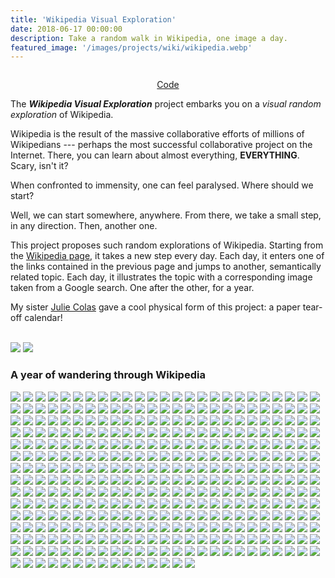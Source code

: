 ```yaml
---
title: 'Wikipedia Visual Exploration'
date: 2018-06-17 00:00:00
description: Take a random walk in Wikipedia, one image a day.
featured_image: '/images/projects/wiki/wikipedia.webp'
---
```


<img class="image" src="/images/projects/wiki/wikipedia.webp" alt=""/>
<p class="legend">
<i></i></p>

<center>
<a href="https://github.com/ccolas/wiki-calendar" target="_blank" rel="noopener noreferrer" class="btn">Code</a>
</center>

The _**Wikipedia Visual Exploration**_ project embarks you on a _visual random exploration_ of Wikipedia. 

Wikipedia is the result of the massive collaborative efforts of millions of Wikipedians --- perhaps the most successful collaborative project on the Internet. There, you can learn about almost everything, **EVERYTHING**. Scary, isn't it?

When confronted to immensity, one can feel paralysed. Where should we start?

Well, we can start somewhere, anywhere. From there, we take a small step, in any direction. Then, another one. 

This project proposes such random explorations of Wikipedia. Starting from the <a href="https://en.wikipedia.org/wiki/Wikipedia" target="_blank" rel="noopener noreferrer">Wikipedia page</a>, it takes a new step every day. Each day, it enters one of the links contained in the previous page and jumps to another, semantically related topic. Each day, it illustrates the topic with a corresponding image taken from a Google search. One after the other, for a year.

My sister <a href="https://julieecolas.com/">Julie Colas</a> gave a cool physical form of this project: a paper tear-off calendar!

<br>

<div class="image-pair">
  <img class="image" src="/images/projects/wiki/P1060463.webp">
  <img class="image" src="/images/projects/wiki/P1060465.webp">
</div>

### A year of wandering through Wikipedia

<div class="gallery" data-columns="3">
	<img src="/images/projects/wiki/calendar/Day_0.webp">
	<img src="/images/projects/wiki/calendar/Day_1.webp">
	<img src="/images/projects/wiki/calendar/Day_2.webp">
	<img src="/images/projects/wiki/calendar/Day_3.webp">
	<img src="/images/projects/wiki/calendar/Day_4.webp">
	<img src="/images/projects/wiki/calendar/Day_5.webp">
	<img src="/images/projects/wiki/calendar/Day_6.webp">
	<img src="/images/projects/wiki/calendar/Day_7.webp">
	<img src="/images/projects/wiki/calendar/Day_8.webp">
	<img src="/images/projects/wiki/calendar/Day_9.webp">
	<img src="/images/projects/wiki/calendar/Day_10.webp">
	<img src="/images/projects/wiki/calendar/Day_11.webp">
	<img src="/images/projects/wiki/calendar/Day_12.webp">
	<img src="/images/projects/wiki/calendar/Day_13.webp">
	<img src="/images/projects/wiki/calendar/Day_14.webp">
	<img src="/images/projects/wiki/calendar/Day_15.webp">
	<img src="/images/projects/wiki/calendar/Day_16.webp">
	<img src="/images/projects/wiki/calendar/Day_17.webp">
	<img src="/images/projects/wiki/calendar/Day_18.webp">
	<img src="/images/projects/wiki/calendar/Day_19.webp">
	<img src="/images/projects/wiki/calendar/Day_20.webp">
	<img src="/images/projects/wiki/calendar/Day_21.webp">
	<img src="/images/projects/wiki/calendar/Day_22.webp">
	<img src="/images/projects/wiki/calendar/Day_23.webp">
	<img src="/images/projects/wiki/calendar/Day_24.webp">
	<img src="/images/projects/wiki/calendar/Day_25.webp">
	<img src="/images/projects/wiki/calendar/Day_26.webp">
	<img src="/images/projects/wiki/calendar/Day_27.webp">
	<img src="/images/projects/wiki/calendar/Day_28.webp">
	<img src="/images/projects/wiki/calendar/Day_29.webp">
	<img src="/images/projects/wiki/calendar/Day_30.webp">
	<img src="/images/projects/wiki/calendar/Day_31.webp">
	<img src="/images/projects/wiki/calendar/Day_32.webp">
	<img src="/images/projects/wiki/calendar/Day_33.webp">
	<img src="/images/projects/wiki/calendar/Day_34.webp">
	<img src="/images/projects/wiki/calendar/Day_35.webp">
	<img src="/images/projects/wiki/calendar/Day_36.webp">
	<img src="/images/projects/wiki/calendar/Day_37.webp">
	<img src="/images/projects/wiki/calendar/Day_38.webp">
	<img src="/images/projects/wiki/calendar/Day_39.webp">
	<img src="/images/projects/wiki/calendar/Day_40.webp">
	<img src="/images/projects/wiki/calendar/Day_41.webp">
	<img src="/images/projects/wiki/calendar/Day_42.webp">
	<img src="/images/projects/wiki/calendar/Day_43.webp">
	<img src="/images/projects/wiki/calendar/Day_44.webp">
	<img src="/images/projects/wiki/calendar/Day_45.webp">
	<img src="/images/projects/wiki/calendar/Day_46.webp">
	<img src="/images/projects/wiki/calendar/Day_47.webp">
	<img src="/images/projects/wiki/calendar/Day_48.webp">
	<img src="/images/projects/wiki/calendar/Day_49.webp">
	<img src="/images/projects/wiki/calendar/Day_50.webp">
	<img src="/images/projects/wiki/calendar/Day_51.webp">
	<img src="/images/projects/wiki/calendar/Day_52.webp">
	<img src="/images/projects/wiki/calendar/Day_53.webp">
	<img src="/images/projects/wiki/calendar/Day_54.webp">
	<img src="/images/projects/wiki/calendar/Day_55.webp">
	<img src="/images/projects/wiki/calendar/Day_56.webp">
	<img src="/images/projects/wiki/calendar/Day_57.webp">
	<img src="/images/projects/wiki/calendar/Day_58.webp">
	<img src="/images/projects/wiki/calendar/Day_59.webp">
	<img src="/images/projects/wiki/calendar/Day_60.webp">
	<img src="/images/projects/wiki/calendar/Day_61.webp">
	<img src="/images/projects/wiki/calendar/Day_62.webp">
	<img src="/images/projects/wiki/calendar/Day_63.webp">
	<img src="/images/projects/wiki/calendar/Day_64.webp">
	<img src="/images/projects/wiki/calendar/Day_65.webp">
	<img src="/images/projects/wiki/calendar/Day_66.webp">
	<img src="/images/projects/wiki/calendar/Day_67.webp">
	<img src="/images/projects/wiki/calendar/Day_68.webp">
	<img src="/images/projects/wiki/calendar/Day_69.webp">
	<img src="/images/projects/wiki/calendar/Day_70.webp">
	<img src="/images/projects/wiki/calendar/Day_71.webp">
	<img src="/images/projects/wiki/calendar/Day_72.webp">
	<img src="/images/projects/wiki/calendar/Day_73.webp">
	<img src="/images/projects/wiki/calendar/Day_74.webp">
	<img src="/images/projects/wiki/calendar/Day_75.webp">
	<img src="/images/projects/wiki/calendar/Day_76.webp">
	<img src="/images/projects/wiki/calendar/Day_77.webp">
	<img src="/images/projects/wiki/calendar/Day_78.webp">
	<img src="/images/projects/wiki/calendar/Day_79.webp">
	<img src="/images/projects/wiki/calendar/Day_80.webp">
	<img src="/images/projects/wiki/calendar/Day_81.webp">
	<img src="/images/projects/wiki/calendar/Day_82.webp">
	<img src="/images/projects/wiki/calendar/Day_83.webp">
	<img src="/images/projects/wiki/calendar/Day_84.webp">
	<img src="/images/projects/wiki/calendar/Day_85.webp">
	<img src="/images/projects/wiki/calendar/Day_86.webp">
	<img src="/images/projects/wiki/calendar/Day_87.webp">
	<img src="/images/projects/wiki/calendar/Day_88.webp">
	<img src="/images/projects/wiki/calendar/Day_89.webp">
	<img src="/images/projects/wiki/calendar/Day_90.webp">
	<img src="/images/projects/wiki/calendar/Day_91.webp">
	<img src="/images/projects/wiki/calendar/Day_92.webp">
	<img src="/images/projects/wiki/calendar/Day_93.webp">
	<img src="/images/projects/wiki/calendar/Day_94.webp">
	<img src="/images/projects/wiki/calendar/Day_95.webp">
	<img src="/images/projects/wiki/calendar/Day_96.webp">
	<img src="/images/projects/wiki/calendar/Day_97.webp">
	<img src="/images/projects/wiki/calendar/Day_98.webp">
	<img src="/images/projects/wiki/calendar/Day_99.webp">
	<img src="/images/projects/wiki/calendar/Day_100.webp">
	<img src="/images/projects/wiki/calendar/Day_101.webp">
	<img src="/images/projects/wiki/calendar/Day_102.webp">
	<img src="/images/projects/wiki/calendar/Day_103.webp">
	<img src="/images/projects/wiki/calendar/Day_104.webp">
	<img src="/images/projects/wiki/calendar/Day_105.webp">
	<img src="/images/projects/wiki/calendar/Day_106.webp">
	<img src="/images/projects/wiki/calendar/Day_107.webp">
	<img src="/images/projects/wiki/calendar/Day_108.webp">
	<img src="/images/projects/wiki/calendar/Day_109.webp">
	<img src="/images/projects/wiki/calendar/Day_110.webp">
	<img src="/images/projects/wiki/calendar/Day_111.webp">
	<img src="/images/projects/wiki/calendar/Day_112.webp">
	<img src="/images/projects/wiki/calendar/Day_113.webp">
	<img src="/images/projects/wiki/calendar/Day_114.webp">
	<img src="/images/projects/wiki/calendar/Day_115.webp">
	<img src="/images/projects/wiki/calendar/Day_116.webp">
	<img src="/images/projects/wiki/calendar/Day_117.webp">
	<img src="/images/projects/wiki/calendar/Day_118.webp">
	<img src="/images/projects/wiki/calendar/Day_119.webp">
	<img src="/images/projects/wiki/calendar/Day_120.webp">
	<img src="/images/projects/wiki/calendar/Day_121.webp">
	<img src="/images/projects/wiki/calendar/Day_122.webp">
	<img src="/images/projects/wiki/calendar/Day_123.webp">
	<img src="/images/projects/wiki/calendar/Day_124.webp">
	<img src="/images/projects/wiki/calendar/Day_125.webp">
	<img src="/images/projects/wiki/calendar/Day_126.webp">
	<img src="/images/projects/wiki/calendar/Day_127.webp">
	<img src="/images/projects/wiki/calendar/Day_128.webp">
	<img src="/images/projects/wiki/calendar/Day_129.webp">
	<img src="/images/projects/wiki/calendar/Day_130.webp">
	<img src="/images/projects/wiki/calendar/Day_131.webp">
	<img src="/images/projects/wiki/calendar/Day_132.webp">
	<img src="/images/projects/wiki/calendar/Day_133.webp">
	<img src="/images/projects/wiki/calendar/Day_134.webp">
	<img src="/images/projects/wiki/calendar/Day_135.webp">
	<img src="/images/projects/wiki/calendar/Day_136.webp">
	<img src="/images/projects/wiki/calendar/Day_137.webp">
	<img src="/images/projects/wiki/calendar/Day_138.webp">
	<img src="/images/projects/wiki/calendar/Day_139.webp">
	<img src="/images/projects/wiki/calendar/Day_140.webp">
	<img src="/images/projects/wiki/calendar/Day_141.webp">
	<img src="/images/projects/wiki/calendar/Day_142.webp">
	<img src="/images/projects/wiki/calendar/Day_143.webp">
	<img src="/images/projects/wiki/calendar/Day_144.webp">
	<img src="/images/projects/wiki/calendar/Day_145.webp">
	<img src="/images/projects/wiki/calendar/Day_146.webp">
	<img src="/images/projects/wiki/calendar/Day_147.webp">
	<img src="/images/projects/wiki/calendar/Day_148.webp">
	<img src="/images/projects/wiki/calendar/Day_149.webp">
	<img src="/images/projects/wiki/calendar/Day_150.webp">
	<img src="/images/projects/wiki/calendar/Day_151.webp">
	<img src="/images/projects/wiki/calendar/Day_152.webp">
	<img src="/images/projects/wiki/calendar/Day_153.webp">
	<img src="/images/projects/wiki/calendar/Day_154.webp">
	<img src="/images/projects/wiki/calendar/Day_155.webp">
	<img src="/images/projects/wiki/calendar/Day_156.webp">
	<img src="/images/projects/wiki/calendar/Day_157.webp">
	<img src="/images/projects/wiki/calendar/Day_158.webp">
	<img src="/images/projects/wiki/calendar/Day_159.webp">
	<img src="/images/projects/wiki/calendar/Day_160.webp">
	<img src="/images/projects/wiki/calendar/Day_161.webp">
	<img src="/images/projects/wiki/calendar/Day_162.webp">
	<img src="/images/projects/wiki/calendar/Day_163.webp">
	<img src="/images/projects/wiki/calendar/Day_164.webp">
	<img src="/images/projects/wiki/calendar/Day_165.webp">
	<img src="/images/projects/wiki/calendar/Day_166.webp">
	<img src="/images/projects/wiki/calendar/Day_167.webp">
	<img src="/images/projects/wiki/calendar/Day_168.webp">
	<img src="/images/projects/wiki/calendar/Day_169.webp">
	<img src="/images/projects/wiki/calendar/Day_170.webp">
	<img src="/images/projects/wiki/calendar/Day_171.webp">
	<img src="/images/projects/wiki/calendar/Day_172.webp">
	<img src="/images/projects/wiki/calendar/Day_173.webp">
	<img src="/images/projects/wiki/calendar/Day_174.webp">
	<img src="/images/projects/wiki/calendar/Day_175.webp">
	<img src="/images/projects/wiki/calendar/Day_176.webp">
	<img src="/images/projects/wiki/calendar/Day_177.webp">
	<img src="/images/projects/wiki/calendar/Day_178.webp">
	<img src="/images/projects/wiki/calendar/Day_179.webp">
	<img src="/images/projects/wiki/calendar/Day_180.webp">
	<img src="/images/projects/wiki/calendar/Day_181.webp">
	<img src="/images/projects/wiki/calendar/Day_182.webp">
	<img src="/images/projects/wiki/calendar/Day_183.webp">
	<img src="/images/projects/wiki/calendar/Day_184.webp">
	<img src="/images/projects/wiki/calendar/Day_185.webp">
	<img src="/images/projects/wiki/calendar/Day_186.webp">
	<img src="/images/projects/wiki/calendar/Day_187.webp">
	<img src="/images/projects/wiki/calendar/Day_188.webp">
	<img src="/images/projects/wiki/calendar/Day_189.webp">
	<img src="/images/projects/wiki/calendar/Day_190.webp">
	<img src="/images/projects/wiki/calendar/Day_191.webp">
	<img src="/images/projects/wiki/calendar/Day_192.webp">
	<img src="/images/projects/wiki/calendar/Day_193.webp">
	<img src="/images/projects/wiki/calendar/Day_194.webp">
	<img src="/images/projects/wiki/calendar/Day_195.webp">
	<img src="/images/projects/wiki/calendar/Day_196.webp">
	<img src="/images/projects/wiki/calendar/Day_197.webp">
	<img src="/images/projects/wiki/calendar/Day_198.webp">
	<img src="/images/projects/wiki/calendar/Day_199.webp">
	<img src="/images/projects/wiki/calendar/Day_200.webp">
	<img src="/images/projects/wiki/calendar/Day_201.webp">
	<img src="/images/projects/wiki/calendar/Day_202.webp">
	<img src="/images/projects/wiki/calendar/Day_203.webp">
	<img src="/images/projects/wiki/calendar/Day_204.webp">
	<img src="/images/projects/wiki/calendar/Day_205.webp">
	<img src="/images/projects/wiki/calendar/Day_206.webp">
	<img src="/images/projects/wiki/calendar/Day_207.webp">
	<img src="/images/projects/wiki/calendar/Day_208.webp">
	<img src="/images/projects/wiki/calendar/Day_209.webp">
	<img src="/images/projects/wiki/calendar/Day_210.webp">
	<img src="/images/projects/wiki/calendar/Day_211.webp">
	<img src="/images/projects/wiki/calendar/Day_212.webp">
	<img src="/images/projects/wiki/calendar/Day_213.webp">
	<img src="/images/projects/wiki/calendar/Day_214.webp">
	<img src="/images/projects/wiki/calendar/Day_215.webp">
	<img src="/images/projects/wiki/calendar/Day_216.webp">
	<img src="/images/projects/wiki/calendar/Day_217.webp">
	<img src="/images/projects/wiki/calendar/Day_218.webp">
	<img src="/images/projects/wiki/calendar/Day_219.webp">
	<img src="/images/projects/wiki/calendar/Day_220.webp">
	<img src="/images/projects/wiki/calendar/Day_221.webp">
	<img src="/images/projects/wiki/calendar/Day_222.webp">
	<img src="/images/projects/wiki/calendar/Day_223.webp">
	<img src="/images/projects/wiki/calendar/Day_224.webp">
	<img src="/images/projects/wiki/calendar/Day_225.webp">
	<img src="/images/projects/wiki/calendar/Day_226.webp">
	<img src="/images/projects/wiki/calendar/Day_227.webp">
	<img src="/images/projects/wiki/calendar/Day_228.webp">
	<img src="/images/projects/wiki/calendar/Day_229.webp">
	<img src="/images/projects/wiki/calendar/Day_230.webp">
	<img src="/images/projects/wiki/calendar/Day_231.webp">
	<img src="/images/projects/wiki/calendar/Day_232.webp">
	<img src="/images/projects/wiki/calendar/Day_233.webp">
	<img src="/images/projects/wiki/calendar/Day_234.webp">
	<img src="/images/projects/wiki/calendar/Day_235.webp">
	<img src="/images/projects/wiki/calendar/Day_236.webp">
	<img src="/images/projects/wiki/calendar/Day_237.webp">
	<img src="/images/projects/wiki/calendar/Day_238.webp">
	<img src="/images/projects/wiki/calendar/Day_239.webp">
	<img src="/images/projects/wiki/calendar/Day_240.webp">
	<img src="/images/projects/wiki/calendar/Day_241.webp">
	<img src="/images/projects/wiki/calendar/Day_242.webp">
	<img src="/images/projects/wiki/calendar/Day_243.webp">
	<img src="/images/projects/wiki/calendar/Day_244.webp">
	<img src="/images/projects/wiki/calendar/Day_245.webp">
	<img src="/images/projects/wiki/calendar/Day_246.webp">
	<img src="/images/projects/wiki/calendar/Day_247.webp">
	<img src="/images/projects/wiki/calendar/Day_248.webp">
	<img src="/images/projects/wiki/calendar/Day_249.webp">
	<img src="/images/projects/wiki/calendar/Day_250.webp">
	<img src="/images/projects/wiki/calendar/Day_251.webp">
	<img src="/images/projects/wiki/calendar/Day_252.webp">
	<img src="/images/projects/wiki/calendar/Day_253.webp">
	<img src="/images/projects/wiki/calendar/Day_254.webp">
	<img src="/images/projects/wiki/calendar/Day_255.webp">
	<img src="/images/projects/wiki/calendar/Day_256.webp">
	<img src="/images/projects/wiki/calendar/Day_257.webp">
	<img src="/images/projects/wiki/calendar/Day_258.webp">
	<img src="/images/projects/wiki/calendar/Day_259.webp">
	<img src="/images/projects/wiki/calendar/Day_260.webp">
	<img src="/images/projects/wiki/calendar/Day_261.webp">
	<img src="/images/projects/wiki/calendar/Day_262.webp">
	<img src="/images/projects/wiki/calendar/Day_263.webp">
	<img src="/images/projects/wiki/calendar/Day_264.webp">
	<img src="/images/projects/wiki/calendar/Day_265.webp">
	<img src="/images/projects/wiki/calendar/Day_266.webp">
	<img src="/images/projects/wiki/calendar/Day_267.webp">
	<img src="/images/projects/wiki/calendar/Day_268.webp">
	<img src="/images/projects/wiki/calendar/Day_269.webp">
	<img src="/images/projects/wiki/calendar/Day_270.webp">
	<img src="/images/projects/wiki/calendar/Day_271.webp">
	<img src="/images/projects/wiki/calendar/Day_272.webp">
	<img src="/images/projects/wiki/calendar/Day_273.webp">
	<img src="/images/projects/wiki/calendar/Day_274.webp">
	<img src="/images/projects/wiki/calendar/Day_275.webp">
	<img src="/images/projects/wiki/calendar/Day_276.webp">
	<img src="/images/projects/wiki/calendar/Day_277.webp">
	<img src="/images/projects/wiki/calendar/Day_278.webp">
	<img src="/images/projects/wiki/calendar/Day_279.webp">
	<img src="/images/projects/wiki/calendar/Day_280.webp">
	<img src="/images/projects/wiki/calendar/Day_281.webp">
	<img src="/images/projects/wiki/calendar/Day_282.webp">
	<img src="/images/projects/wiki/calendar/Day_283.webp">
	<img src="/images/projects/wiki/calendar/Day_284.webp">
	<img src="/images/projects/wiki/calendar/Day_285.webp">
	<img src="/images/projects/wiki/calendar/Day_286.webp">
	<img src="/images/projects/wiki/calendar/Day_287.webp">
	<img src="/images/projects/wiki/calendar/Day_288.webp">
	<img src="/images/projects/wiki/calendar/Day_289.webp">
	<img src="/images/projects/wiki/calendar/Day_290.webp">
	<img src="/images/projects/wiki/calendar/Day_291.webp">
	<img src="/images/projects/wiki/calendar/Day_292.webp">
	<img src="/images/projects/wiki/calendar/Day_293.webp">
	<img src="/images/projects/wiki/calendar/Day_294.webp">
	<img src="/images/projects/wiki/calendar/Day_295.webp">
	<img src="/images/projects/wiki/calendar/Day_296.webp">
	<img src="/images/projects/wiki/calendar/Day_297.webp">
	<img src="/images/projects/wiki/calendar/Day_298.webp">
	<img src="/images/projects/wiki/calendar/Day_299.webp">
	<img src="/images/projects/wiki/calendar/Day_300.webp">
	<img src="/images/projects/wiki/calendar/Day_301.webp">
	<img src="/images/projects/wiki/calendar/Day_302.webp">
	<img src="/images/projects/wiki/calendar/Day_303.webp">
	<img src="/images/projects/wiki/calendar/Day_304.webp">
	<img src="/images/projects/wiki/calendar/Day_305.webp">
	<img src="/images/projects/wiki/calendar/Day_306.webp">
	<img src="/images/projects/wiki/calendar/Day_307.webp">
	<img src="/images/projects/wiki/calendar/Day_308.webp">
	<img src="/images/projects/wiki/calendar/Day_309.webp">
	<img src="/images/projects/wiki/calendar/Day_310.webp">
	<img src="/images/projects/wiki/calendar/Day_311.webp">
	<img src="/images/projects/wiki/calendar/Day_312.webp">
	<img src="/images/projects/wiki/calendar/Day_313.webp">
	<img src="/images/projects/wiki/calendar/Day_314.webp">
	<img src="/images/projects/wiki/calendar/Day_315.webp">
	<img src="/images/projects/wiki/calendar/Day_316.webp">
	<img src="/images/projects/wiki/calendar/Day_317.webp">
	<img src="/images/projects/wiki/calendar/Day_318.webp">
	<img src="/images/projects/wiki/calendar/Day_319.webp">
	<img src="/images/projects/wiki/calendar/Day_320.webp">
	<img src="/images/projects/wiki/calendar/Day_321.webp">
	<img src="/images/projects/wiki/calendar/Day_322.webp">
	<img src="/images/projects/wiki/calendar/Day_323.webp">
	<img src="/images/projects/wiki/calendar/Day_324.webp">
	<img src="/images/projects/wiki/calendar/Day_325.webp">
	<img src="/images/projects/wiki/calendar/Day_326.webp">
	<img src="/images/projects/wiki/calendar/Day_327.webp">
	<img src="/images/projects/wiki/calendar/Day_328.webp">
	<img src="/images/projects/wiki/calendar/Day_329.webp">
	<img src="/images/projects/wiki/calendar/Day_330.webp">
	<img src="/images/projects/wiki/calendar/Day_331.webp">
	<img src="/images/projects/wiki/calendar/Day_332.webp">
	<img src="/images/projects/wiki/calendar/Day_333.webp">
	<img src="/images/projects/wiki/calendar/Day_334.webp">
	<img src="/images/projects/wiki/calendar/Day_335.webp">
	<img src="/images/projects/wiki/calendar/Day_336.webp">
	<img src="/images/projects/wiki/calendar/Day_337.webp">
	<img src="/images/projects/wiki/calendar/Day_338.webp">
	<img src="/images/projects/wiki/calendar/Day_339.webp">
	<img src="/images/projects/wiki/calendar/Day_340.webp">
	<img src="/images/projects/wiki/calendar/Day_341.webp">
	<img src="/images/projects/wiki/calendar/Day_342.webp">
	<img src="/images/projects/wiki/calendar/Day_343.webp">
	<img src="/images/projects/wiki/calendar/Day_344.webp">
	<img src="/images/projects/wiki/calendar/Day_345.webp">
	<img src="/images/projects/wiki/calendar/Day_346.webp">
	<img src="/images/projects/wiki/calendar/Day_347.webp">
	<img src="/images/projects/wiki/calendar/Day_348.webp">
	<img src="/images/projects/wiki/calendar/Day_349.webp">
	<img src="/images/projects/wiki/calendar/Day_350.webp">
	<img src="/images/projects/wiki/calendar/Day_351.webp">
	<img src="/images/projects/wiki/calendar/Day_352.webp">
	<img src="/images/projects/wiki/calendar/Day_353.webp">
	<img src="/images/projects/wiki/calendar/Day_354.webp">
	<img src="/images/projects/wiki/calendar/Day_355.webp">
	<img src="/images/projects/wiki/calendar/Day_356.webp">
	<img src="/images/projects/wiki/calendar/Day_357.webp">
	<img src="/images/projects/wiki/calendar/Day_358.webp">
	<img src="/images/projects/wiki/calendar/Day_359.webp">
	<img src="/images/projects/wiki/calendar/Day_360.webp">
	<img src="/images/projects/wiki/calendar/Day_361.webp">
	<img src="/images/projects/wiki/calendar/Day_362.webp">
	<img src="/images/projects/wiki/calendar/Day_363.webp">
	<img src="/images/projects/wiki/calendar/Day_364.webp">
</div>


